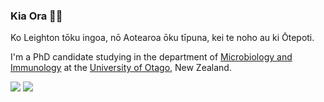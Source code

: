 ### Kia Ora 👋🏼

Ko Leighton tōku ingoa, nō Aotearoa ōku tīpuna, kei te noho au ki Ōtepoti.

I'm a PhD candidate studying in the department of <a href="https://micro.otago.ac.nz/" class="link blue">Microbiology and Immunology</a> at the <a href="https://www.otago.ac.nz/" class="link blue">University of Otago</a>, New Zealand.

<a href="https://orcid.org/0000-0003-2305-6827" alt="ORCID"><img src="https://img.shields.io/badge/ORCID-0000--0003--2305--6827-green?style=flat-square&logo=orcid&logoColor=white" /></a> <a href="mailto:leighton.payne@postgrad.otago.ac.nz" alt="EMAIL"><img src="https://img.shields.io/badge/Email-leighton.payne@postgrad.otago.ac.nz-blue?style=flat-square&logo=microsoft-outlook" /></a>

